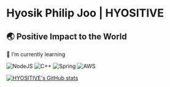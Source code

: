 # Hyosik Philip Joo | HYOSITIVE 

## 🌏 Positive Impact to the World

🌱 I’m currently learning

 ![NodeJS](https://img.shields.io/badge/node.js-6DA55F?style=for-the-badge&logo=node.js&logoColor=white)
 ![C++](https://img.shields.io/badge/c++-%2300599C.svg?style=for-the-badge&logo=c%2B%2B&logoColor=white)
 ![Spring](https://img.shields.io/badge/spring-%236DB33F.svg?style=for-the-badge&logo=spring&logoColor=white)
 ![AWS](https://img.shields.io/badge/AWS-%23FF9900.svg?style=for-the-badge&logo=amazon-aws&logoColor=white)
 
 
 [![HYOSITIVE's GitHub stats](https://github-readme-stats.vercel.app/api?username=HYOSITIVE&show_icons=true&hide=issues,contribs)](https://github.com/anuraghazra/github-readme-stats)



<!--
**HYOSITIVE/HYOSITIVE** is a  _special_ ✨ repository because its `README.md` (this file) appears on your GitHub profile.

Here are some ideas to get you started:

- 🔭 I’m currently working on ...
- 🌱 I’m currently learning ...
- 👯 I’m looking to collaborate on ...
- 🤔 I’m looking for help with ...
- 💬 Ask me about ...
- 📫 How to reach me: ...
- 😄 Pronouns: ...
- ⚡ Fun fact: ...
-->
